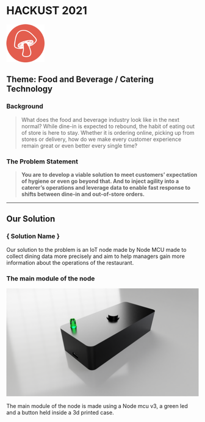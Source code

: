 # HACKUST 2021
<img src="/Media/icon.png" height="100px" width="100px" >

## **Theme**: Food and Beverage / Catering Technology

### Background

>What does the food and beverage industry look like in the next normal? While dine-in is expected to rebound, the habit of eating out of store is here to stay. Whether it is ordering online, picking up from stores or delivery, how do we make every customer experience remain great or even better every single time?

### The Problem Statement

>**You are to develop a viable solution to meet customers’ expectation of hygiene or even go beyond that. And to inject agility into a caterer’s operations and leverage data to enable fast response to shifts between dine-in and out-of-store orders.**

---

## Our Solution
### { Solution Name }

Our solution to the problem is an IoT node made by Node MCU made to collect dining data more precisely and aim to help managers gain more information about the operations of the restaurant.

### The main module of the node
<img src="/Media/MainModule.PNG">

The main module of the node is made using a Node mcu v3, a green led and a button held inside a 3d printed case.